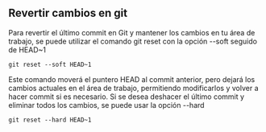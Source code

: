 ## Revertir cambios en git

Para revertir el último commit en Git y mantener los cambios en tu área de trabajo, se puede utilizar el comando git reset con la opción --soft seguido de HEAD~1

```console
git reset --soft HEAD~1
```

Este comando moverá el puntero HEAD al commit anterior, pero dejará los cambios actuales en el área de trabajo, permitiendo modificarlos y volver a hacer commit si es necesario.
Si se desea deshacer el último commit y eliminar todos los cambios, se puede usar la opción --hard

```console
git reset --hard HEAD~1
```